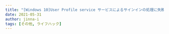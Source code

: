 ```yaml
---
title: "[Windows 10]User Profile service サービスによるサインインの処理に失敗しました。の対処法"
date: 2021-05-31
author: jinna-i
tags: [その他, ライフハック]
---
```


